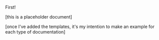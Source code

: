 First!

[this is a placeholder document]

[once I've added the templates, it's my intention to make an example for each type of documentation]